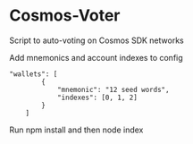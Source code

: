 # Cosmos-Voter
Script to auto-voting on Cosmos SDK networks

Add mnemonics and account indexes to config 
```
"wallets": [
        { 
            "mnemonic": "12 seed words",
            "indexes": [0, 1, 2]
        }
    ]
```
Run npm install and then node index
